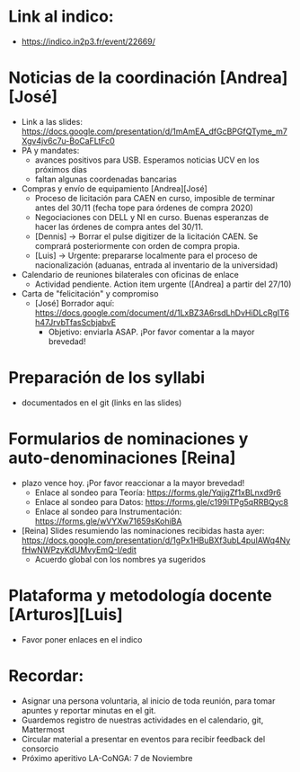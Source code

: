 
# Link al indico:
  * https://indico.in2p3.fr/event/22669/

# Noticias de la coordinación [Andrea][José]
  * Link a las slides: https://docs.google.com/presentation/d/1mAmEA_dfGcBPGfQTyme_m7Xgv4jv6c7u-BoCaFLtFc0
  * PA y mandates:
     * avances positivos para USB. Esperamos noticias UCV en los próximos días
     * faltan algunas coordenadas bancarias
  * Compras y envío de equipamiento [Andrea][José]
     * Proceso de licitación para CAEN en curso, imposible de terminar antes del 30/11 (fecha tope para órdenes de compra 2020)
     * Negociaciones con DELL y NI en curso. Buenas esperanzas de hacer las órdenes de compra antes del 30/11.
     * [Dennis] -> Borrar el pulse digitizer de la licitación CAEN. Se comprará posteriormente con orden de compra propia.
     * [Luis] -> Urgente: prepararse localmente para el proceso de nacionalización (aduanas, entrada al inventario de la universidad)
  * Calendario de reuniones bilaterales con oficinas de enlace
       * Actividad pendiente. Action item urgente ([Andrea] a partir del 27/10)
  * Carta de "felicitación" y compromiso
       * [José] Borrador aquí: https://docs.google.com/document/d/1LxBZ3A6rsdLhDvHiDLcRgIT6h47JrvbTfasScbjabvE
         * Objetivo: enviarla ASAP. ¡Por favor comentar a la mayor brevedad!

# Preparación de los syllabi
  * documentados en el git (links en las slides)

# Formularios de nominaciones y auto-denominaciones [Reina]
  * plazo vence hoy. ¡Por favor reaccionar a la mayor brevedad!
    * Enlace al sondeo para Teoría: https://forms.gle/YqjjgZf1xBLnxd9r6
    * Enlace al sondeo para Datos: https://forms.gle/c199iTPg5qRRBQyc8
    * Enlace al sondeo para Instrumentación: https://forms.gle/wVYXw71659sKohiBA 
  * [Reina] Slides resumiendo las nominaciones recibidas hasta ayer: https://docs.google.com/presentation/d/1gPx1HBuBXf3ubL4puIAWq4NyfHwNWPzyKdUMvyEmQ-I/edit
    * Acuerdo global con los nombres ya sugeridos

# Plataforma y metodología docente [Arturos][Luis]
  * Favor poner enlaces en el indico

# Recordar:
  * Asignar una persona voluntaria, al inicio de toda reunión, para tomar apuntes y reportar minutas en el git.
  * Guardemos registro de nuestras actividades en el calendario, git, Mattermost
  * Circular material a presentar en eventos para recibir feedback del consorcio
  * Próximo aperitivo LA-CoNGA: 7 de Noviembre
